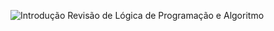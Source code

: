 ![Introdução Revisão de Lógica de Programação e Algoritmo](https://github.com/NairaAndrade99/EstruturaDados/assets/101153757/0e551aaa-2df0-4845-806a-0845390c1272)

